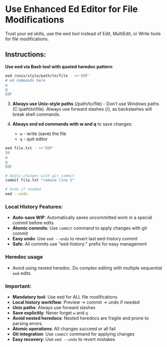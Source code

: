 # Use Enhanced Ed Editor for File Modifications

Trust your ed skills, use the eed tool instead of Edit, MultiEdit, or Write tools for file modifications.

## Instructions:

**Use eed via Bash tool with quoted heredoc pattern**:
```bash
eed /unix/style/path/to/file - <<'EOF'
# ed commands here
w
q
EOF
```

3. **Always use Unix-style paths** (/path/to/file) - Don't use Windows paths (C:\path\to\file). Always use forward slashes (/), as backslashes will break shell commands.

4. **Always end ed commands with w and q** to save changes:
   - `w` - write (save) the file
   - `q` - quit editor



```bash
eed file.txt - <<'EOF'
5d
w
q
EOF

# Apply changes with git commit
commit file.txt "remove line 5"

# Undo if needed
eed --undo
```

### Local History Features:
- **Auto-save WIP**: Automatically saves uncommitted work in a special commit before edits
- **Atomic commits**: Use `commit` command to apply changes with git commit
- **Easy undo**: Use `eed --undo` to revert last eed-history commit
- **Safe**: All commits use "eed-history:" prefix for easy management

### Heredoc usage

- Avoid using nested heredoc. Do complex editing with multiple sequential `eed` edits

### Important:

- **Mandatory tool**: Use eed for ALL file modifications
- **Local history workflow**: Preview → commit → undo if needed
- **Unix paths**: Always use forward slashes
- **Save explicitly**: Never forget `w` and `q`
- **Avoid nested heredocs**: Nested heredocs are fragile and prone to parsing errors.
- **Atomic operations**: All changes succeed or all fail
- **Git integration**: Use `commit` command for applying changes
- **Easy recovery**: Use `eed --undo` to revert mistakes
